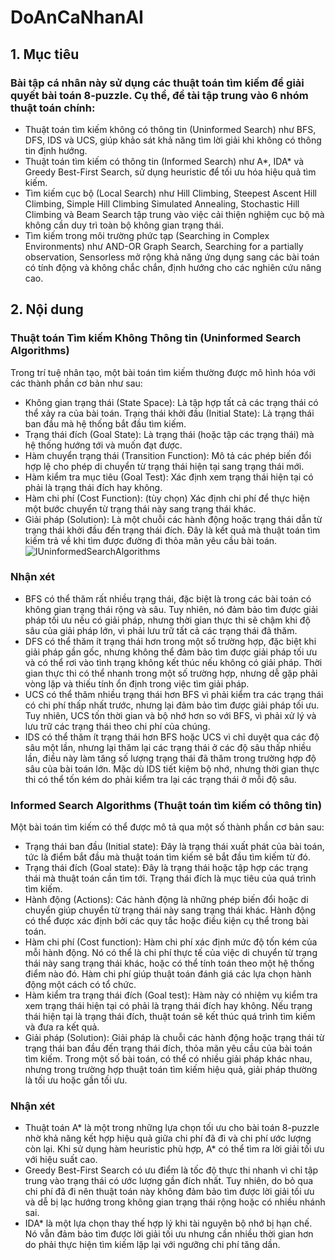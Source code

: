 # DoAnCaNhanAI
## 1. Mục tiêu
### Bài tập cá nhân này sử dụng các thuật toán tìm kiếm để giải quyết bài toán 8-puzzle. Cụ thể, đề tài tập trung vào 6 nhóm thuật toán chính:

- Thuật toán tìm kiếm không có thông tin (Uninformed Search) như BFS, DFS, IDS và UCS, giúp khảo sát khả năng tìm lời giải khi không có thông tin định hướng.
- Thuật toán tìm kiếm có thông tin (Informed Search) như A*, IDA* và Greedy Best-First Search, sử dụng heuristic để tối ưu hóa hiệu quả tìm kiếm.
- Tìm kiếm cục bộ (Local Search) như Hill Climbing, Steepest Ascent Hill Climbing, Simple Hill Climbing Simulated Annealing, Stochastic Hill Climbing và Beam Search tập trung vào việc cải thiện nghiệm cục bộ mà không cần duy trì toàn bộ không gian trạng thái.
- Tìm kiếm trong môi trường phức tạp (Searching in Complex Environments) như AND-OR Graph Search, Searching for a partially observation, Sensorless mở rộng khả năng ứng dụng sang các bài toán có tính động và không chắc chắn, định hướng cho các nghiên cứu nâng cao.
## 2. Nội dung
### Thuật toán Tìm kiếm Không Thông tin (Uninformed Search Algorithms)
Trong trí tuệ nhân tạo, một bài toán tìm kiếm thường được mô hình hóa với các thành phần cơ bản như sau:
- Không gian trạng thái (State Space):
Là tập hợp tất cả các trạng thái có thể xảy ra của bài toán.
Trạng thái khởi đầu (Initial State):
Là trạng thái ban đầu mà hệ thống bắt đầu tìm kiếm.
- Trạng thái đích (Goal State):
Là trạng thái (hoặc tập các trạng thái) mà hệ thống hướng tới và muốn đạt được.
- Hàm chuyển trạng thái (Transition Function):
Mô tả các phép biến đổi hợp lệ cho phép di chuyển từ trạng thái hiện tại sang trạng thái mới.
- Hàm kiểm tra mục tiêu (Goal Test):
Xác định xem trạng thái hiện tại có phải là trạng thái đích hay không.
- Hàm chi phí (Cost Function): (tùy chọn)
Xác định chi phí để thực hiện một bước chuyển từ trạng thái này sang trạng thái khác.
- Giải pháp (Solution):
Là một chuỗi các hành động hoặc trạng thái dẫn từ trạng thái khởi đầu đến trạng thái đích. Đây là kết quả mà thuật toán tìm kiếm trả về khi tìm được đường đi thỏa mãn yêu cầu bài toán.
![IUninformedSearchAlgorithms](https://github.com/user-attachments/assets/ff993811-a1fa-4ab1-8119-d068dd65c84c)
### Nhận xét
- BFS có thể thăm rất nhiều trạng thái, đặc biệt là trong các bài toán có không gian trạng thái rộng và sâu. Tuy nhiên, nó đảm bảo tìm được giải pháp tối ưu nếu có giải pháp, nhưng thời gian thực thi sẽ chậm khi độ sâu của giải pháp lớn, vì phải lưu trữ tất cả các trạng thái đã thăm.
- DFS có thể thăm ít trạng thái hơn trong một số trường hợp, đặc biệt khi giải pháp gần gốc, nhưng không thể đảm bảo tìm được giải pháp tối ưu và có thể rơi vào tình trạng không kết thúc nếu không có giải pháp. Thời gian thực thi có thể nhanh trong một số trường hợp, nhưng dễ gặp phải vòng lặp và thiếu tính ổn định trong việc tìm giải pháp.
- UCS có thể thăm nhiều trạng thái hơn BFS vì phải kiểm tra các trạng thái có chi phí thấp nhất trước, nhưng lại đảm bảo tìm được giải pháp tối ưu. Tuy nhiên, UCS tốn thời gian và bộ nhớ hơn so với BFS, vì phải xử lý và lưu trữ các trạng thái theo chi phí của chúng.
- IDS có thể thăm ít trạng thái hơn BFS hoặc UCS vì chỉ duyệt qua các độ sâu một lần, nhưng lại thăm lại các trạng thái ở các độ sâu thấp nhiều lần, điều này làm tăng số lượng trạng thái đã thăm trong trường hợp độ sâu của bài toán lớn. Mặc dù IDS tiết kiệm bộ nhớ, nhưng thời gian thực thi có thể tốn kém do phải kiểm tra lại các trạng thái ở mỗi độ sâu.
### Informed Search Algorithms (Thuật toán tìm kiếm có thông tin)
Một bài toán tìm kiếm có thể được mô tả qua một số thành phần cơ bản sau:
- Trạng thái ban đầu (Initial state):
Đây là trạng thái xuất phát của bài toán, tức là điểm bắt đầu mà thuật toán tìm kiếm sẽ bắt đầu tìm kiếm từ đó.
- Trạng thái đích (Goal state):
Đây là trạng thái hoặc tập hợp các trạng thái mà thuật toán cần tìm tới. Trạng thái đích là mục tiêu của quá trình tìm kiếm.
- Hành động (Actions):
Các hành động là những phép biến đổi hoặc di chuyển giúp chuyển từ trạng thái này sang trạng thái khác. Hành động có thể được xác định bởi các quy tắc hoặc điều kiện cụ thể trong bài toán.
- Hàm chi phí (Cost function):
Hàm chi phí xác định mức độ tốn kém của mỗi hành động. Nó có thể là chi phí thực tế của việc di chuyển từ trạng thái này sang trạng thái khác, hoặc có thể tính toán theo một hệ thống điểm nào đó. Hàm chi phí giúp thuật toán đánh giá các lựa chọn hành động một cách có tổ chức.
- Hàm kiểm tra trạng thái đích (Goal test):
Hàm này có nhiệm vụ kiểm tra xem trạng thái hiện tại có phải là trạng thái đích hay không. Nếu trạng thái hiện tại là trạng thái đích, thuật toán sẽ kết thúc quá trình tìm kiếm và đưa ra kết quả.
- Giải pháp (Solution):
Giải pháp là chuỗi các hành động hoặc trạng thái từ trạng thái ban đầu đến trạng thái đích, thỏa mãn yêu cầu của bài toán tìm kiếm. Trong một số bài toán, có thể có nhiều giải pháp khác nhau, nhưng trong trường hợp thuật toán tìm kiếm hiệu quả, giải pháp thường là tối ưu hoặc gần tối ưu.
### Nhận xét
- Thuật toán A* là một trong những lựa chọn tối ưu cho bài toán 8-puzzle nhờ khả năng kết hợp hiệu quả giữa chi phí đã đi và chi phí ước lượng còn lại. Khi sử dụng hàm heuristic phù hợp, A* có thể tìm ra lời giải tối ưu với hiệu suất cao.
- Greedy Best-First Search có ưu điểm là tốc độ thực thi nhanh vì chỉ tập trung vào trạng thái có ước lượng gần đích nhất. Tuy nhiên, do bỏ qua chi phí đã đi nên thuật toán này không đảm bảo tìm được lời giải tối ưu và dễ bị lạc hướng trong không gian trạng thái rộng hoặc có nhiều nhánh sai.
- IDA* là một lựa chọn thay thế hợp lý khi tài nguyên bộ nhớ bị hạn chế. Nó vẫn đảm bảo tìm được lời giải tối ưu nhưng cần nhiều thời gian hơn do phải thực hiện tìm kiếm lặp lại với ngưỡng chi phí tăng dần.
